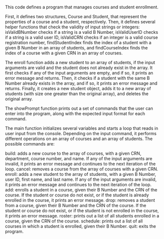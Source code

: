 This code defines a program that manages courses and student enrollment.

First, it defines two structures, Course and Student, that represent the properties of a course and a student, respectively. Then, it defines several helper functions that check the validity of input strings or integers: isValidBNumber checks if a string is a valid B Number, isValidUserID checks if a string is a valid user ID, isValidCRN checks if an integer is a valid course registration number, findStudentIndex finds the index of a student with a given B Number in an array of students, and findCourseIndex finds the index of a course with a given CRN in an array of courses.

The enroll function adds a new student to an array of students, if the input arguments are valid and the student does not already exist in the array. It first checks if any of the input arguments are empty, and if so, it prints an error message and returns. Then, it checks if a student with the same B Number already exists in the array, and if so, it prints an error message and returns. Finally, it creates a new student object, adds it to a new array of students (with size one greater than the original array), and deletes the original array.

The showPrompt function prints out a set of commands that the user can enter into the program, along with the expected input format for each command.

The main function initializes several variables and starts a loop that reads in user input from the console. Depending on the input command, it performs different operations on an array of courses and an array of students. The possible commands are:

build: adds a new course to the array of courses, with a given CRN, department, course number, and name. If any of the input arguments are invalid, it prints an error message and continues to the next iteration of the loop.
cancel: removes a course from the array of courses with a given CRN.
enroll: adds a new student to the array of students, with a given B Number, user ID, first name, and last name. If any of the input arguments are invalid, it prints an error message and continues to the next iteration of the loop.
add: enrolls a student in a course, given their B Number and the CRN of the course. If the student or course do not exist, or if the student is already enrolled in the course, it prints an error message.
drop: removes a student from a course, given their B Number and the CRN of the course. If the student or course do not exist, or if the student is not enrolled in the course, it prints an error message.
roster: prints out a list of all students enrolled in a course, given the CRN of the course.
schedule: prints out a list of all courses in which a student is enrolled, given their B Number.
quit: exits the program.
